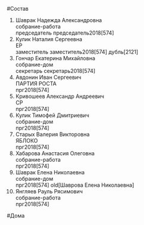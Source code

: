 #Состав  
1. Шаврак Надежда Александровна  
    собрание-работа  
    председатель председатель2018[574]  
2. Кулик Наталия Сергеевна  
    ЕР  
    заместитель заместитель2018[574] дубль[2121]  
3. Гончар Екатерина Михайловна  
    собрание-дом  
    секретарь секретарь2018[574]  
4. Авдонин Иван Сергеевич  
    ПАРТИЯ РОСТА  
    прг2018[574]  
5. Кривошеев Александр Андреевич  
    СР  
    прг2018[574]  
6. Кулик Тимофей Дмитриевич  
    собрание-дом  
    прг2018[574]  
7. Старых Валерия Викторовна  
    ЯБЛОКО  
    прг2018[574]  
8. Хабарова Анастасия Олеговна  
    собрание-работа  
    прг2018[574]  
9. Шаврак Елена Николаевна  
    собрание-дом  
    прг2018[574] old[Шаврова Елена Николаевна]  
10. Янгляев Рауль Рясимович  
    собрание-работа  
    прг2018[574]  

#Дома  
